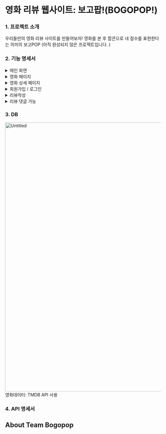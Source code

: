 영화 리뷰 웹사이트: 보고팝!(BOGOPOP!)
=================

### 1. 프로젝트 소개
우리들만의 영화 리뷰 사이트를 만들어보자!
영화를 본 후 팝콘으로 내 점수를 표현한다는 의미의 보고POP
(아직 완성되지 않은 프로젝트입니다. )

### 2. 기능 명세서
<details>
  <summary>메인 화면</summary>
    <img width="1280" alt="Untitled2" src="https://github.com/KNUwarriors/bogopop/assets/98182362/832078ea-b5a2-44f9-b032-a7f88e432af6">
    <div>
    <ul>
      <li>메인 이미지: 최신 영화 중 하나를 랜덤으로 출력, 클릭 시 해당 영화 상세페이지로 이동</li>
      <li>이번 주 인기 영화 출력(좌우 화살표 버튼으로 드래그 기능), 영화포스터 클릭 시 해당 영화 상세페이지로 이동</li>
    </ul>
  </div>
</details>

<details>
  <summary>영화 페이지</summary>
    <img width="1269" alt="Untitled3" src="https://github.com/KNUwarriors/bogopop/assets/98182362/cad33351-a9ba-4c85-a39d-fcdef02403c0">
    <div>
    <ul>
      <li>이번 주 인기 영화 출력(좌우 화살표 버튼으로 드래그 기능), 영화포스터 클릭 시 해당 영화페이지로 이동</li>
      <li>장르 별 영화 출력(좌우 화살표 버튼으로 드래그 기능), 영화포스터 클릭 시 해당 영화페이지로 이동</li>
    </ul>
  </div>
</details>

<details>
  <summary>영화 상세 페이지</summary>
    <img width="1269" alt="Untitled8" src="https://github.com/KNUwarriors/bogopop/assets/98182362/ac263224-47f0-455a-abb2-3cd3e66567c7">
    <div>
    <ul>
      <li>영화 포스터 하단의 하트버튼으로 '영화 좋아요' 기능 가능</li>
      <li>영화의 상세정보(감독, 배우, 줄거리) 출력</li>
      li>영화 예고편 영상 출</li>
    </ul>
  </div>
</details>

<details>
  <summary> 회원가입 / 로그인 </summary>
    <img width="1280" alt="Untitled4" src="https://github.com/KNUwarriors/bogopop/assets/98182362/3d758500-a5ce-4d97-8aad-b61ec149a6dd">
    <div>
    <ul>
      <li>우측 상단의 로그인 버튼 클릭 시 팝업창을 출력</li>
      <li>로그인 하지 않은 사용자가 영화리뷰, 좋아요 등의 기능을 수행하려할 때 로그인 팝업창 생성</li>
    </ul>
  </div>
    <img width="1278" alt="Untitled5" src="https://github.com/KNUwarriors/bogopop/assets/98182362/3056a5f6-d933-4126-bcde-baf26c2985a1">
    <div>
    <ul>
      <li>로그인 창 아래 '보고팝이 처음이신가요?' 문장을 클릭 시, 회원가입 팝업창 출력</li>
    </ul>
  </div>
  
</details>

<details>
  <summary> 리뷰작성 </summary>
    <img width="1045" alt="Untitled6" src="https://github.com/KNUwarriors/bogopop/assets/98182362/d2fe49f7-8163-4105-aa65-1bbdd819d558">
    
    <div>
    <ul>
      <li>영화 상세 페이지에서 영화 포스터 하단의 '리뷰쓰기' 버튼을 클릭 시 팝업창 출력</li>
      <li>팝업창의 팝콘 이미지를 클릭하여 0.5단위의 팝콘점수 등록 가능</li>
      <li>영화 리뷰 작성 박스의 크는 사용자가 작성하는 리뷰의 길이만큼 동적으로 증가한다. </li>
      <li>작성된 리뷰의 오른쪽 하트 버튼을 통하여 리뷰에 좋아요 가능 </li>
    </ul>
  </div>
</details>

<details>
  <summary> 리뷰 댓글 가능 </summary>  
    <img width="988" alt="Untitled7" src="https://github.com/KNUwarriors/bogopop/assets/98182362/62c89627-dfdf-4c1a-89e6-d0a047811c19">
    <div>
    <ul>
      <li>리뷰 우측의 메세지이모티콘 클릭 시, 해당 리뷰에 댓글을 달 수 있다</li>
      <li>리뷰의 댓글은 '댓글보기' 버튼을 통하여 확인 할 수 있다. (토글형식)</li>
    
    </ul>
  </div>
</details>

### 3. DB 
<img width="872" alt="Untitled" src="https://github.com/KNUwarriors/bogopop/assets/98182362/c282c70e-8303-4507-8d90-802983f57a30">
<br>
영화데이터: TMDB API 사용

### 4. API 명세서


About Team Bogopop
-------------------------

